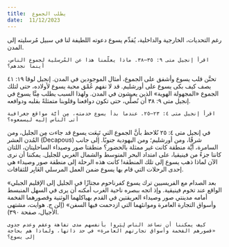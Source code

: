 ```yaml
---
title:  يطلب الجموع
date:  11/12/2023
---
```


رغم التحديات، الخارجية والداخلية، يُقدِّم يسوع دعوته اللطيفة لنا في سبيل مُرسليته إلى المدن.

`اقرأ إنجيل متى ٩: ٣٥–٣٨. ماذا يعلّمنا هذا عن المُرسلية لجموع الناس، أينما نجدهم؟`

تحنَّن قلب يسوع وأشفق على الجموع، أمثال الموجودين في المدن. إنجيل لوقا ١٩: ٤١ يصف كيف بكى يسوع على أورشليم. قد لا نفهم عُمْق محبة يسوع لأولاده، حتى لتلك الجموع «المجهولة الهوية» الذين يعيشون في المدن. ولهذا السبب يطلب مِنَّا يسوع في إنجيل متى ٩: ٣٨ أن نُصلِّي، حتى تكون دوافعنا وقلوبنا متمثلةً بقلبه ودوافعه.

`اقرأ إنجيل متى ٤: ٢٣–٢٥. عندما بدأ يسوع خدمته، مِن أيَّة مواقع جغرافية أتى الناس إليه ليسمعوه؟`

في إنجيل متى ٤: ٢٥ نُلاحظ بأنَّ الجموع التي تَبِعَت يسوع قد جاءت مِن الجليل، ومن المُدن العشر (Decapous) شرقًا، ومن أورشليم؛ ومن اليهودية جنوبًا. إلى جانب السامرة، أيَّة منطقة كانت غير ممثلة بالحضور؟ منطقتا صور وصيداء الساحليتان، اللتان كانتا جزءً من فينيقيا، على امتداد البحر المتوسط والشمال الغربي للجليل. يمكننا أن نرى الآن لماذا ذهب يسوع إلى تلك المنطقة! كانت هذه الرحلة إلى منطقة صور وصيداء هي إحدى الرحلات التي قام بها يسوع ضمن العمل المرسلي العَابِر للثقافات.

«بعد الصدام مع الفريسيين ترك يسوع كفرناحوم مجتازًا في الجليل إلى الإقليم الجبلي الواقع عند تخوم فينيقية. وإذ اتجه ببصره ناحية الغرب أمكنه أن يرى في السهل المنبسط أمامه مدينتي صور وصيداء العريقتين في القدم بهياكلهما الوثنية وقصورهما الفخمة وأسواق التجارة العامرة وموانئهما التي ازدحمت فيها السفن» (إلن ج. هوايت، مشتهى الأجيال، صفحة ٣٩٠).

`كيف يمكننا أن نساعد الناس لِيَروا بأنفسهم مدى تفاهة وعقم وعدم جدوى «قصورهم الفخمة وأسواق تجارتهم العامرة» في حد ذاتها، ولماذا هم بحاجة إلى يسوع؟`